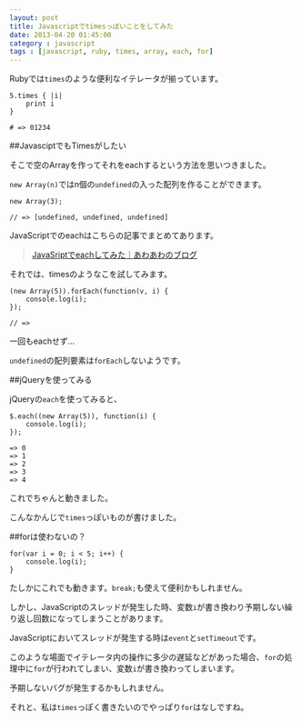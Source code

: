 ```yaml
---
layout: post
title: Javascriptでtimesっぽいことをしてみた
date: 2013-04-20 01:45:00
category : javascript
tags : [javascript, ruby, times, array, each, for]
---
```


Rubyでは`times`のような便利なイテレータが揃っています。

	5.times { |i|
		print i
	}
	
	# => 01234

##JavasciptでもTimesがしたい

そこで空のArrayを作ってそれをeachするという方法を思いつきました。

`new Array(n)`ではn個の`undefined`の入った配列を作ることができます。

	new Array(3);
	
	// => [undefined, undefined, undefined]

JavaScriptでのeachはこちらの記事でまとめてあります。

> [JavaSriptでeachしてみた｜あわあわのブログ](http://pnlybubbles.github.io/javascript/2013-02-15/javascript-jquery-each/ "JavaSriptでeachしてみた｜あわあわのブログ")

それでは、timesのようなこを試してみます。

	(new Array(5)).forEach(function(v, i) {
		console.log(i);
	});
	
	// =>

一回もeachせず...

`undefined`の配列要素は`forEach`しないようです。

##jQueryを使ってみる

jQueryの`each`を使ってみると、

	$.each((new Array(5)), function(i) {
		console.log(i);
	});
	
	=> 0
	=> 1
	=> 2
	=> 3
	=> 4

これでちゃんと動きました。

こんなかんじで`times`っぽいものが書けました。

##forは使わないの？

	for(var i = 0; i < 5; i++) {
		console.log(i);
	}

たしかにこれでも動きます。`break;`も使えて便利かもしれません。

しかし、JavaScriptのスレッドが発生した時、変数`i`が書き換わり予期しない繰り返し回数になってしまうことがあります。

JavaScriptにおいてスレッドが発生する時は`event`と`setTimeout`です。

このような場面でイテレータ内の操作に多少の遅延などがあった場合、`for`の処理中に`for`が行われてしまい、変数`i`が書き換わってしまいます。

予期しないバグが発生するかもしれません。

それと、私は`times`っぽく書きたいのでやっぱり`for`はなしですね。
